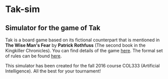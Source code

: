 # Tak-sim
## Simulator for the game of Tak

Tak is a board game based on its fictional counterpart that is mentioned in **The Wise Man's Fear** by **Patrick Rothfuss** (The second book in the Kingkiller Chronicles). You can find details of the game [here](http://cheapass.com/tak/). The formal set of rules can be found [here](http://www.cheapass.com/sites/default/files/TAKBetaRules9-9.pdf).

This simulator has been created for the fall 2016 course COL333 (Artificial Intelligence). All the best for your tournament!
